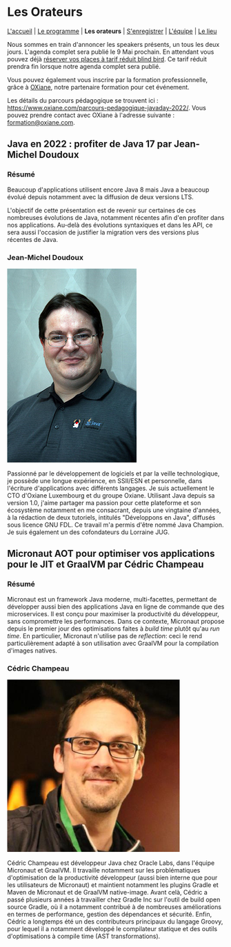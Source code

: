 # Les Orateurs

[L'accueil](index.html) | [Le programme](schedule.html) | **Les orateurs** | [S'enregistrer](register.html) | [L'équipe](the-team.html) | [Le lieu](lieu.md)

Nous sommes en train d'annoncer les speakers présents, un tous les deux jours. L'agenda complet sera publié le 9 Mai prochain. En attendant vous pouvez déjà [réserver vos places à tarif réduit blind bird](https://www.helloasso.com/associations/bjpc/evenements/paris-jug-s-java-day). Ce tarif réduit prendra fin lorsque notre agenda complet sera publié.

Vous pouvez également vous inscrire par la formation professionnelle, grâce à [OXiane](https://www.oxiane.com/), notre partenaire formation pour cet événement.

Les détails du parcours pédagogique se trouvent ici : https://www.oxiane.com/parcours-pedagogique-javaday-2022/. Vous pouvez prendre contact avec OXiane à l'adresse suivante : [formation@oxiane.com](mailto:formation@oxiane.com).


## Java en 2022 : profiter de Java 17 par Jean-Michel Doudoux

### Résumé

Beaucoup d'applications utilisent encore Java 8 mais Java a beaucoup évolué depuis notamment avec la diffusion de deux versions LTS.

L'objectif de cette présentation est de revenir sur certaines de ces nombreuses évolutions de Java, notamment récentes afin d'en profiter dans nos applications. Au-delà des évolutions syntaxiques et dans les API, ce sera aussi l'occasion de justifier la migration vers des versions plus récentes de Java.

### Jean-Michel Doudoux

![Jean-Michel Doudoux](images/speakers/jmdoudoux.jpg)

Passionné par le développement de logiciels et par la veille technologique, je possède une longue expérience, en SSII/ESN et personnelle, dans l'écriture d'applications avec différents langages. Je suis actuellement le CTO d'Oxiane Luxembourg et du groupe Oxiane. Utilisant Java depuis sa version 1.0, j'aime partager ma passion pour cette plateforme et son écosystème notamment en me consacrant, depuis une vingtaine d'années, à la rédaction de deux tutoriels, intitulés "Développons en Java", diffusés sous licence GNU FDL. Ce travail m'a permis d'être nommé Java Champion. Je suis également un des cofondateurs du Lorraine JUG.


## Micronaut AOT pour optimiser vos applications pour le JIT et GraalVM par Cédric Champeau

### Résumé

Micronaut est un framework Java moderne, multi-facettes, permettant de développer aussi bien des applications Java en ligne de commande que des microservices.
Il est conçu pour maximiser la productivité du développeur, sans compromettre les performances.
Dans ce contexte, Micronaut propose depuis le premier jour des optimisations faites à _build time_ plutôt qu'au _run time_.
En particulier, Micronaut n'utilise pas de _reflection_: ceci le rend particulièrement adapté à son utilisation avec GraalVM pour la compilation d'images natives.

### Cédric Champeau

![Cédric Champeau](images/speakers/cedric-champeau.jpg)

Cédric Champeau est développeur Java chez Oracle Labs, dans l'équipe Micronaut et GraalVM. Il travaille notamment sur les problématiques d'optimisation de la productivité développeur (aussi bien interne que pour les utilisateurs de Micronaut) et maintient notamment les plugins Gradle et Maven de Micronaut et de GraalVM native-image. Avant celà, Cédric a passé plusieurs années à travailler chez Gradle Inc sur l'outil de build open source Gradle, où il a notamment contribué à de nombreuses améliorations en termes de performance, gestion des dépendances et sécurité. Enfin, Cédric a longtemps été un des contributeurs principaux du langage Groovy, pour lequel il a notamment développé le compilateur statique et des outils d'optimisations à compile time (AST transformations).

